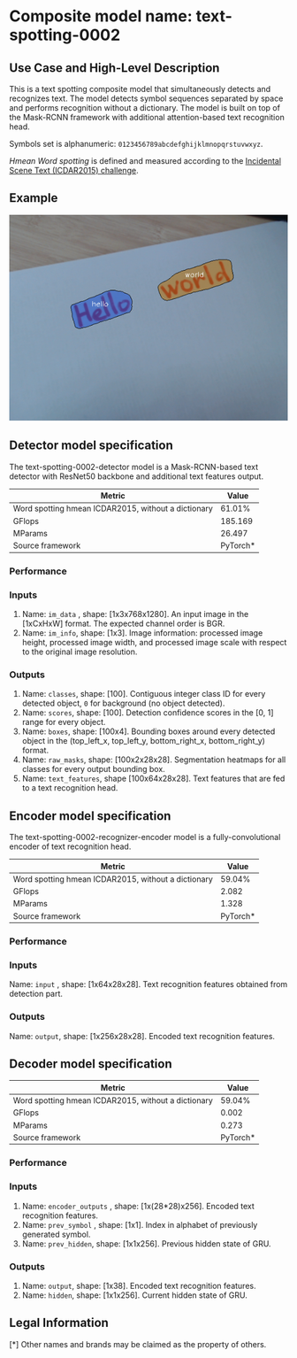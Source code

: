 # Composite model name: text-spotting-0002

## Use Case and High-Level Description

This is a text spotting composite model that simultaneously detects and
recognizes text. The model detects symbol sequences separated by space and performs
recognition without a dictionary. The model is built on top of the Mask-RCNN
framework with additional attention-based text recognition head.

Symbols set is alphanumeric: `0123456789abcdefghijklmnopqrstuvwxyz`.

*Hmean Word spotting* is defined and measured according to the
[Incidental Scene Text (ICDAR2015) challenge](https://rrc.cvc.uab.es/?ch=4&com=introduction).

## Example

![](./text-spotting-0002.png)

## Detector model specification

The text-spotting-0002-detector model is a Mask-RCNN-based text detector with ResNet50 backbone and additional text features output.

| Metric                                        | Value     |
|-----------------------------------------------|-----------|
| Word spotting hmean ICDAR2015, without a dictionary | 61.01%    |
| GFlops                                        | 185.169   |
| MParams                                       | 26.497    |
| Source framework                              | PyTorch\* |


### Performance

### Inputs

1.	Name: `im_data` , shape: [1x3x768x1280]. An input image in the [1xCxHxW] format.
    The expected channel order is BGR.
2.	Name: `im_info`, shape: [1x3]. Image information: processed image height,
    processed image width, and processed image scale with respect to the original image resolution.

### Outputs

1.	Name: `classes`, shape: [100]. Contiguous integer class ID for every
    detected object, `0` for background (no object detected).
2.	Name: `scores`, shape: [100]. Detection confidence scores in the [0, 1] range
    for every object.
3.	Name: `boxes`, shape: [100x4]. Bounding boxes around every detected object
    in the (top_left_x, top_left_y, bottom_right_x, bottom_right_y) format.
4.	Name: `raw_masks`, shape: [100x2x28x28]. Segmentation heatmaps for all
    classes for every output bounding box.
5.  Name: `text_features`, shape [100x64x28x28]. Text features that are fed to a text recognition head.


## Encoder model specification

The text-spotting-0002-recognizer-encoder model is a fully-convolutional encoder of text recognition head.

| Metric                                        | Value     |
|-----------------------------------------------|-----------|
| Word spotting hmean ICDAR2015, without a dictionary | 59.04%    |
| GFlops                                        | 2.082     |
| MParams                                       | 1.328     |
| Source framework                              | PyTorch\* |


### Performance

### Inputs

Name: `input` , shape: [1x64x28x28]. Text recognition features obtained from detection part.

### Outputs

Name: `output`, shape: [1x256x28x28]. Encoded text recognition features.


## Decoder model specification

| Metric                                        | Value     |
|-----------------------------------------------|-----------|
| Word spotting hmean ICDAR2015, without a dictionary | 59.04%    |
| GFlops                                        | 0.002     |
| MParams                                       | 0.273     |
| Source framework                              | PyTorch\* |


### Performance

### Inputs

1.	Name: `encoder_outputs` , shape: [1x(28*28)x256]. Encoded text recognition features.
1.	Name: `prev_symbol` , shape: [1x1]. Index in alphabet of previously generated symbol.
1.	Name: `prev_hidden`, shape: [1x1x256]. Previous hidden state of GRU.

### Outputs

1.	Name: `output`, shape: [1x38]. Encoded text recognition features.
1.	Name: `hidden`, shape: [1x1x256]. Current hidden state of GRU.


## Legal Information
[*] Other names and brands may be claimed as the property of others.

